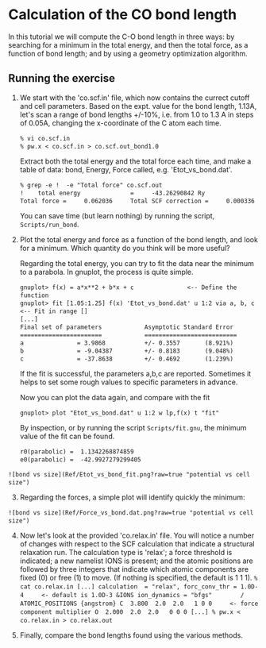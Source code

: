 # Calculation of the CO bond length

In this tutorial we will compute the C-O bond length in three ways: by searching for a minimum in the total energy, and then the total force, as a function of bond length; and by using a geometry optimization algorithm.

## Running the exercise
  1. We start with the 'co.scf.in' file, which now contains the currect cutoff and cell parameters. Based on the expt. value for the bond length, 1.13A, let's scan a range of bond lengths +/-10%, i.e. from 1.0 to 1.3 A in steps of 0.05A, changing the x-coordinate of the C atom each time.
     ```
     % vi co.scf.in
     % pw.x < co.scf.in > co.scf.out_bond1.0
     ```
     Extract both the total energy and the total force each time, and make a table of data: bond, Energy, Force called, e.g. 'Etot_vs_bond.dat'.
     ```
     % grep -e !  -e "Total force" co.scf.out
     !    total energy              =     -43.26290842 Ry
     Total force =     0.062036     Total SCF correction =     0.000336
     ```

     You can save time (but learn nothing) by running the script, `Scripts/run_bond`.

  2. Plot the total energy and force as a function of the bond length, and look for a minimum. Which quantity do you think will be more useful?

     Regarding the total energy, you can try to fit the data near the minimum to a parabola. In gnuplot, the process is quite simple.
     ```
     gnuplot> f(x) = a*x**2 + b*x + c				<-- Define the function
     gnuplot> fit [1.05:1.25] f(x) 'Etot_vs_bond.dat' u 1:2 via a, b, c	<-- Fit in range [] 
     [...]
     Final set of parameters            Asymptotic Standard Error
     =======================            ==========================
     a               = 3.9868           +/- 0.3557       (8.921%)
     b               = -9.04387         +/- 0.8183       (9.048%)
     c               = -37.8638         +/- 0.4692       (1.239%)
     ```
     If the fit is successful, the parameters a,b,c are reported. Sometimes it helps to set some rough values to specific parameters in advance.
     
     Now you can plot the data again, and compare with the fit
     ```
     gnuplot> plot "Etot_vs_bond.dat" u 1:2 w lp,f(x) t "fit" 
     ```
     By inspection, or by running the script `Scripts/fit.gnu`, the minimum value of the fit can be found.
     ```
     r0(parabolic) =  1.1342268874859
     e0(parabolic) =  -42.9927279299405
     ```
    ![bond vs size](Ref/Etot_vs_bond_fit.png?raw=true "potential vs cell size")

  3. Regarding the forces, a simple plot will identify quickly the minimum:

    ![bond vs size](Ref/Force_vs_bond.dat.png?raw=true "potential vs cell size")

     
   4. Now let's look at the provided 'co.relax.in' file. You will notice a number of changes with respect to the SCF calculation that indicate a structural relaxation run. The calculation type is 'relax'; a force threshold is indicated; a new namelist IONS is present; and the atomic positions are followed by three integers that indicate which atomic components are fixed (0) or free (1) to move. (If nothing is specified, the default is 1 1 1). 
     ```
     % cat co.relax.in
     [...]
     calculation  = "relax",
     forc_conv_thr = 1.0D-4		<- default is 1.0D-3
     &IONS
        ion_dynamics = "bfgs"		
     /
     ATOMIC_POSITIONS {angstrom}
     C  3.800  2.0  2.0   1 0 0		<- force component multiplier
     O  2.000  2.0  2.0   0 0 0
     [...]
     % pw.x < co.relax.in > co.relax.out
     ```

   5. Finally, compare the bond lengths found using the various methods.
